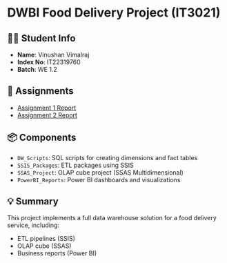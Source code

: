 # DWBI Food Delivery Project (IT3021)

## 👨‍🎓 Student Info
- **Name**: Vinushan Vimalraj
- **Index No**: IT22319760
- **Batch**: WE 1.2

## 📄 Assignments
- [Assignment 1 Report](./Assignment1_Report.pdf)
- [Assignment 2 Report](./Assignment2_Report.pdf)

## 📦 Components
- `DW_Scripts`: SQL scripts for creating dimensions and fact tables
- `SSIS_Packages`: ETL packages using SSIS
- `SSAS_Project`: OLAP cube project (SSAS Multidimensional)
- `PowerBI_Reports`: Power BI dashboards and visualizations

## 💡 Summary
This project implements a full data warehouse solution for a food delivery service, including:
- ETL pipelines (SSIS)
- OLAP cube (SSAS)
- Business reports (Power BI)
